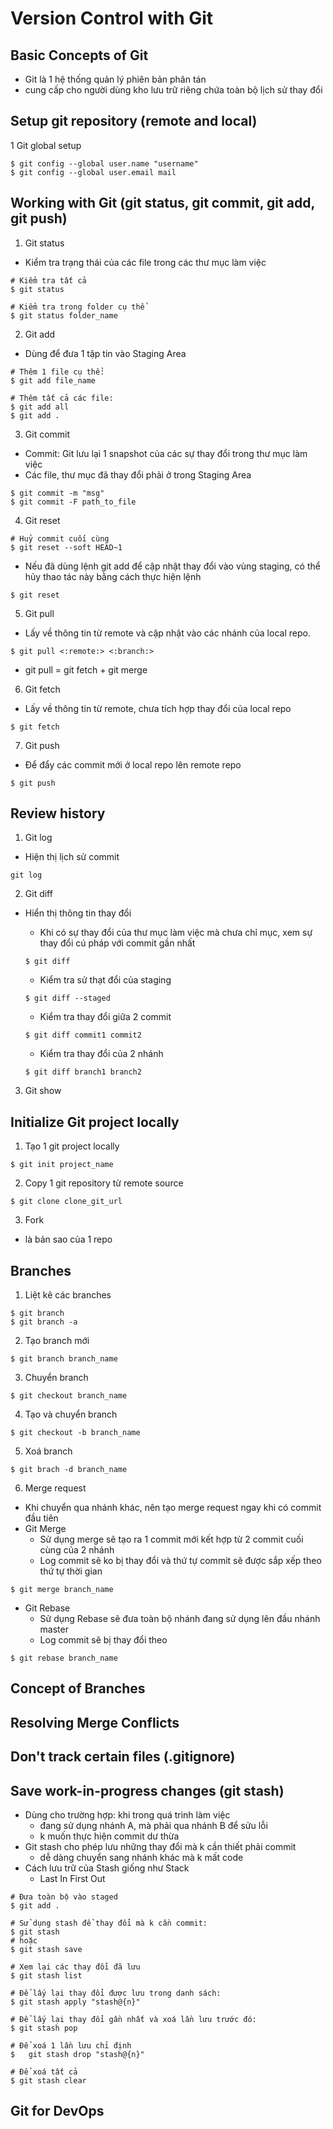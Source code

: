 # Version Control with Git
## Basic Concepts of Git
- Git là 1 hệ thống quản lý phiên bản phân tán
- cung cấp cho người dùng kho lưu trữ riêng chứa toàn bộ lịch sử thay đổi

## Setup git repository (remote and local)
1 Git global setup
```
$ git config --global user.name "username"
$ git config --global user.email mail
```

## Working with Git (git status, git commit, git add, git push)
1. Git status
- Kiểm tra trạng thái của các file trong các thư mục làm việc
````
# Kiểm tra tất cả
$ git status

# Kiểm tra trong folder cụ thể
$ git status folder_name
````

2. Git add
- Dùng để đưa 1 tập tin vào Staging Area
````
# Thêm 1 file cụ thể: 
$ git add file_name

# Thêm tất cả các file: 
$ git add all
$ git add .
````

3. Git commit
- Commit: Git lưu lại 1 snapshot của các sự thay đổi trong thư mục làm việc
- Các file, thư mục đã thay đổi phải ở trong Staging Area
````
$ git commit -m "msg"
$ git commit -F path_to_file
````

4. Git reset
````
# Huỷ commit cuối cùng
$ git reset --soft HEAD~1
````
- Nếu đã dùng lệnh git add để cập nhật thay đổi vào vùng staging, có thể hủy thao tác này bằng cách thực hiện lệnh
````
$ git reset
````

5. Git pull
- Lấy về thông tin từ remote và cập nhật vào các nhánh của local repo.
````
$ git pull <:remote:> <:branch:>
````
- git pull = git fetch + git merge

6. Git fetch
- Lấy về thông tin từ remote, chưa tích hợp thay đổi của local repo
````
$ git fetch 
````

7. Git push
- Để đẩy các commit mới ở local repo lên remote repo
````
$ git push
````

## Review history
1. Git log
- Hiện thị lịch sử commit
````
git log
````

2. Git diff
- Hiển thị thông tin thay đổi
	- Khi có sự thay đổi của thư mục làm việc mà chưa chỉ mục, xem sự thay đổi cú pháp với commit gần nhất
	````
	$ git diff
	````

	- Kiểm tra sử thạt đổi của staging

	````
	$ git diff --staged
	````

	- Kiểm tra thay đổi giữa 2 commit
	````
	$ git diff commit1 commit2
	````

	- Kiểm tra thay đổi của 2 nhánh
	````
	$ git diff branch1 branch2
	````

3. Git show

## Initialize Git project locally
1. Tạo 1 git project locally
````
$ git init project_name
````
2. Copy 1 git repository từ remote source
````
$ git clone clone_git_url
````
3. Fork
- là bản sao của 1 repo

## Branches
1. Liệt kê các branches
````
$ git branch
$ git branch -a
````

2. Tạo branch mới
```` 
$ git branch branch_name
````

3. Chuyển branch
````
$ git checkout branch_name
````

4. Tạo và chuyển branch
````
$ git checkout -b branch_name
````

5. Xoá branch
````
$ git brach -d branch_name
````

6. Merge request
- Khi chuyển qua nhánh khác, nên tạo merge request ngay khi có commit đầu tiên
- Git Merge
	- Sử dụng merge sẽ tạo ra 1 commit mới kết hợp từ 2 commit cuối cùng của 2 nhánh
	- Log commit sẽ ko bị thay đổi và thứ tự commit sẽ được sắp xếp theo thứ tự thời gian
````
$ git merge branch_name
````
- Git Rebase
	- Sử dụng Rebase sẽ đưa toàn bộ nhánh đang sử dụng lên đầu nhánh master
	- Log commit sẽ bị thay đổi theo
````
$ git rebase branch_name
````

## Concept of Branches
## Resolving Merge Conflicts
## Don't track certain files (.gitignore)
## Save work-in-progress changes (git stash)
- Dùng cho trường hợp: khi trong quá trình làm việc
	- đang sử dụng nhánh A, mà phải qua nhánh B để sửu lỗi
	- k muốn thực hiện commit dư thừa
- Git stash cho phép lưu những thay đổi mà k cần thiết phải commit
	- dễ dàng chuyển sang nhánh khác mà k mất code
- Cách lưu trữ của Stash giống như Stack
	- Last In First Out

````
# Đưa toàn bộ vào staged
$ git add .

# Sử dụng stash để thay đổi mà k cần commit:
$ git stash 
# hoặc 
$ git stash save

# Xem lại các thay đổi đã lưu
$ git stash list

# Để lấy lại thay đổi được lưu trong danh sách:
$ git stash apply "stash@{n}"

# Để lấy lại thay đổi gần nhất và xoá lần lưu trước đó: 
$ git stash pop

# Để xoá 1 lần lưu chỉ định
$	git stash drop "stash@{n}"

# Để xoá tất cả
$ git stash clear
````

## Git for DevOps
